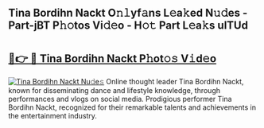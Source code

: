 ## Tina Bordihn Nackt O𝚗𝚕yf𝚊ns L𝚎a𝚔ed N𝚞𝚍es - Part-jBT P𝚑𝚘tos Vi𝚍𝚎o - H𝚘𝚝 Part L𝚎a𝚔s ulTUd

# <h2><a href="http://kf73vv.oniu.top/?m=Tina+Bordihn+Nackt">🔗👉 🔴 Tina Bordihn Nackt P𝚑ot𝚘𝚜 V𝚒d𝚎o</a></h2>

[![Tina Bordihn Nackt Nu𝚍e𝚜](https://i.imgur.com/0qMVB7G.gif)](http://kf73vv.oniu.top/?m=Tina+Bordihn+Nackt)
Online thought leader Tina Bordihn Nackt, known for disseminating dance and lifestyle knowledge, through performances and vlogs on social media. Prodigious performer Tina Bordihn Nackt, recognized for their remarkable talents and achievements in the entertainment industry.  
